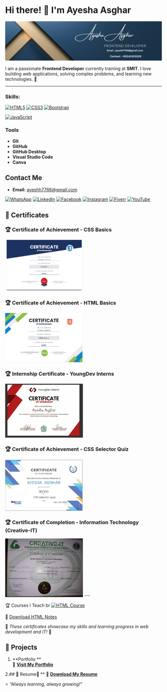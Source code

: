 # Hi there! 👋 I'm Ayesha Asghar  
![Banner](https://raw.githubusercontent.com/ayeshhdeveloper55/ayeshhdeveloper55/94134df6d9bba55b5ff801b50e940c8b653678d6/Blue%20Gold%20Elegant%20Minimalist%20Digital%20Marketer%20LinkedIn%20Banner.png)


I am a passionate **Frontend Developer** currently training at **SMIT**. I love building web applications, solving complex problems, and learning new technologies. 🚀

---
### Skills:

[![HTML5](https://img.shields.io/badge/HTML5-%23E34F26.svg?style=for-the-badge&logo=html5&logoColor=white)](https://developer.mozilla.org/en-US/docs/Web/HTML)
[![CSS3](https://img.shields.io/badge/CSS3-%231572B6.svg?style=for-the-badge&logo=css3&logoColor=white)](https://developer.mozilla.org/en-US/docs/Web/CSS)
[![Bootstrap](https://img.shields.io/badge/Bootstrap-%23563D7C.svg?style=for-the-badge&logo=bootstrap&logoColor=white)](https://getbootstrap.com/)

[![JavaScript](https://img.shields.io/badge/JavaScript-%23F7DF1E.svg?style=for-the-badge&logo=javascript&logoColor=black)](https://developer.mozilla.org/en-US/docs/Web/JavaScript)

### Tools

- **Git**
- **GitHub**
- **GitHub Desktop**
- **Visual Studio Code**
- **Canva**

## Contact Me
- **Email:** [ayeshh7766@gmail.com](mailto:ayeshh7766@gmail.com)

[![WhatsApp](https://img.shields.io/badge/WhatsApp-%2325D366.svg?style=for-the-badge&logo=whatsapp&logoColor=white)](https://wa.me/923141303029)
[![LinkedIn](https://img.shields.io/badge/LinkedIn-%230077B5.svg?style=for-the-badge&logo=linkedin&logoColor=white)](https://www.linkedin.com/in/ayesha-asghar-547480332)
[![Facebook](https://img.shields.io/badge/Facebook-%231877F2.svg?style=for-the-badge&logo=facebook&logoColor=white)](https://www.facebook.com/profile.php?id=61570007683949)
[![Instagram](https://img.shields.io/badge/Instagram-%23E4405F.svg?style=for-the-badge&logo=instagram&logoColor=white)](https://www.instagram.com/ayesh_h7766/?__pwa=1#)
[![Fiverr](https://img.shields.io/badge/Fiverr-%2300B22D.svg?style=for-the-badge&logo=fiverr&logoColor=white)](https://www.fiverr.com/sellers/ayeshaasghar441/edit)
[![YouTube](https://img.shields.io/badge/YouTube-FF0000?style=for-the-badge&logo=youtube&logoColor=white)](https://www.youtube.com/@AyeshasDevHub)




## 📜 Certificates
### 🏆 Certificate of Achievement - CSS Basics
<img src="IMG-20250117-WA0020.jpg" width="250">

### 🏆 Certificate of Achievement - HTML Basics
<img src="IMG-20250117-WA0019.jpg" width="250">

### 🏆 Internship Certificate - YoungDev Interns
<img src="fullstack.PNG" width="250">

### 🏆 Certificate of Achievement - CSS Selector Quiz
<img src="IMG-20250117-WA0023.jpg" width="250">

### 🏆 Certificate of Completion - Information Technology (Creative-IT)  
  <img src="https://raw.githubusercontent.com/ayeshhdeveloper55/ayeshhdeveloper55/49157e7750bca773c78f824ee1b1859f16c54cf7/WhatsApp%20Image%202025-01-26%20at%2015.26.11_cc48c9d9.jpg" width="250">
---

🏆 Courses I Teach
br
[![HTML Course](https://img.shields.io/badge/HTML%20Course-FF0000?style=for-the-badge&logo=youtube&logoColor=white)](https://www.youtube.com/playlist?list=PLYdz1L8H6rPLIG0VTMsp3vofhiQA73Rhx)

📄 [Download HTML Notes](https://github.com/ayeshhdeveloper55/ayeshhdeveloper55/raw/main/html%20notes.pdf)




📌 *These certificates showcase my skills and learning progress in web development and IT!* 🚀

## 🌟 Projects
1. **Portfolio **  
🔗 **[Visit My Portfolio](https://ayeshhdeveloper55.github.io/My--personal-portfolio/)**


2.## 📄 Resume📄 **
🔗 **[Download My Resume](https://raw.githubusercontent.com/ayeshhdeveloper55/ayeshhdeveloper55/49157e7750bca773c78f824ee1b1859f16c54cf7/cvpic.PNG)**


⭐️ _“Always learning, always growing!”_
